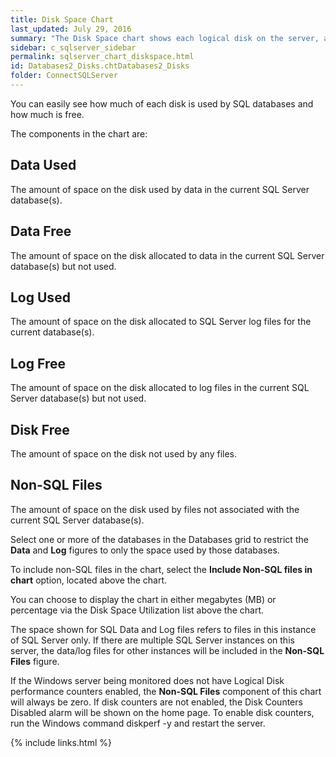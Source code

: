```yaml
---
title: Disk Space Chart
last_updated: July 29, 2016
summary: "The Disk Space chart shows each logical disk on the server, and allocates the space on each disk into either **SQL Data** files,  **SQL Log** files, **Non-SQL** files, or **Free Space**."
sidebar: c_sqlserver_sidebar
permalink: sqlserver_chart_diskspace.html
id: Databases2_Disks.chtDatabases2_Disks
folder: ConnectSQLServer
---
```




You can easily see how much of each disk is used by SQL databases and how much is free.

The components in the chart are:

## Data Used

The amount of space on the disk used by data in the current SQL Server database(s).

## Data Free

The amount of space on the disk allocated to data in the current SQL Server database(s) but not used.

## Log Used

The amount of space on the disk allocated to SQL Server log files for the current database(s).

## Log Free

The amount of space on the disk allocated to log files in the current SQL Server database(s) but not used.

## Disk Free

The amount of space on the disk not used by any files.

## Non-SQL Files

The amount of space on the disk used by files not associated with the current SQL Server database(s).


Select one or more of the databases in the Databases grid to restrict the **Data** and **Log** figures to only the space used by those databases.

To include non-SQL files in the chart, select the **Include Non-SQL files in chart** option, located above the chart.

You can choose to display the chart in either megabytes (MB) or percentage via the Disk Space Utilization list above the chart.

<note type="note">The space shown for SQL Data and Log files refers to files in this instance of SQL Server only. If there are multiple SQL Server instances on this server, the data/log files for other instances will be included in the **Non-SQL Files** figure.</note>

<note type="note">If the Windows server being monitored does not have Logical Disk performance counters enabled, the **Non-SQL Files** component of this chart will always be zero. If disk counters are not enabled, the Disk Counters Disabled alarm will be shown on the home page. To enable disk counters, run the Windows command diskperf -y and restart the server.</note>


{% include links.html %}
